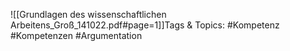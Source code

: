 
![[Grundlagen des wissenschaftlichen Arbeitens_Groß_141022.pdf#page=1]]Tags & Topics:
   #Kompetenz
   #Kompetenzen
   #Argumentation